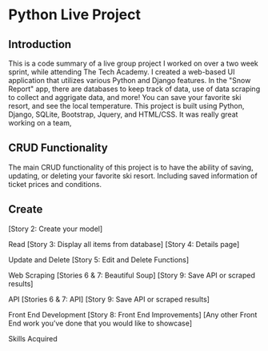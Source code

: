 # Python Live Project

<h2>Introduction</h2>

This is a code summary of a live group project I worked on over a two week sprint, while attending The Tech Academy. I created a web-based UI application that utilizes various Python and Django features. In the "Snow Report" app, there are databases to keep track of data, use of data scraping to collect and aggrigate data, and more! You can save your favorite ski resort, and see the local temperature. This project is built using Python, Django, SQLite, Bootstrap, Jquery, and HTML/CSS. It was really great working on a team, 


<h2>CRUD Functionality</h2>

The main CRUD functionality of this project is to have the ability of saving, updating, or deleting your favorite ski resort. Including saved information of ticket prices and conditions.

<h2>Create</h2>
[Story 2: Create your model]


Read
[Story 3: Display all items from database]
[Story 4: Details page]

Update and Delete
[Story 5: Edit and Delete Functions]

Web Scraping
[Stories 6 & 7: Beautiful Soup]
[Story 9: Save API or scraped results]

API
[Stories 6 & 7: API]
[Story 9: Save API or scraped results]

Front End Development
[Story 8: Front End Improvements]
[Any other Front End work you’ve done that you would like to showcase]

Skills Acquired
